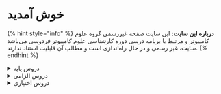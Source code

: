 # خوش آمدید 
{% hint style="info" %}
**درباره این سایت:** این سایت صفحه غیررسمی گروه علوم کامپیوتر و مرتبط با برنامه درسی دوره کارشناسی علوم کامپیوتر فردوسی می‌باشد
سایت، غیر رسمی و در حال راه‌اندازی است و مطالب آن قابلیت استناد ندارند.
{% endhint %}

<details>
<summary>دروس پایه</summary>

* [آمار و احتمال ۱](base/Probability-and-Statistics-I.md)
* [ریاضی عمومی ۱](base/Calculus-I.md)
* [ریاضی عمومی ۲](base/Calculus-II.md)
* [کارگاه کامپیوتر ۱](base/Computer-Workshop-I.md)
* [مبانی اقتصاد](base/Basics-of-Economics.md)
* [مبانی علوم ریاضی](base/Foundation-of-Mathematics.md)
* [مبانی کامپیوتر و برنامه‌سازی](base/Fundamentals-of-Computer-Programming.md)
* [معادلات دیفرانسیل](base/Differential-Equations.md)

</details>

<details>

<summary>دروس الزامی</summary>

* [اصول سیستم‌های کامپیوتری](mandatory/Principles-of-Computer-Systems.md)
* [برنامه‌نویسی پایتون](mandatory/Python-Programming.md)
* [برنامه‌نویسی پیشرفته](mandatory/Advanced-Programming.md)
* [بهینه‌سازی غیرخطی](mandatory/Nonlinear-Optimization.md)
* [پایگاه داده‌ها](mandatory/Databases.md)
* [تحقیق در عملیات](mandatory/Operations-research.md)
* [تحلیل آماری داده‌ها](mandatory/Statistical-Data-Analysis.md)
* [جبر خطی عددی](mandatory/Numerical-Linear-Algebra.md)
* [داده‌کاوی مقدماتی](mandatory/Elementary-Data-Mining.md)
* [ساختمان داده‌ها و الگوریتم‌ها](mandatory/Data-Structures-and-Algorithms.md)
* [سری‌های زمانی کاربردی](mandatory/Time-Series.md)
* [طراحی و تحلیل الگوریتم‌ها](mandatory/Design-and-Analysis-of-Algorithms.md)
* [کارآموزی](mandatory/Apprenticeship.md)
* [کارگاه کامپیوتر ۲](mandatory/Computer-Workshop-II.md)
* [مبانی آنالیز ریاضی](mandatory/Foundation-of-Mathematical-Analysis.md)
* [مبانی آنالیز عددی](mandatory/Foundation-of-Numerical-Analysis.md)
* [مبانی ترکیبیات](mandatory/Foundation-of-Combinatorics.md)
* [مبانی کارآفرینی](mandatory/Foundations-of-Entrepreneurship.md)
* [مبانی ماتریس‌ها و جبر خطی](mandatory/Foundation-of-Matrix-and-Linear-Algebra.md)
* [مبانی منطق و نظریه مجموعه‌ها](mandatory/Fundamentals-of-Logic.md)
* [مبانی نظریه محاسبه](mandatory/Introduction-to-the-theory-of-Computation.md)
* [مدلسازی ریاضی](mandatory/Mathematical-Modeling.md)
* [نرم‌افزارهای آماری و تحلیل داده‌ها](mandatory/Statistical-Software-and-data-analysis.md)
* [یادگیری ماشین مقدماتی](mandatory/Elementary-Machine-Learning.md)

</details>

<details>

<summary>دروس اختیاری</summary>

* [اصول سیستم‌های عامل](elective/Principles-of-Operating-Systems.md)
* [اصول طراحی نرم افزار](elective/Principles-of-SoftwareDesign.md)
* [الگوریتم‌های تصادفی](elective/Randomized-Algorithms.md)
* [آزمایشگاه ریاضی](elective/Mathematics-Lab.md)
* [آشنایی با کلان داده‌ها](elective/Introduction-to-Big-Data.md)
* [آشنایی با نظریه بازی‌ها](elective/Introduction-to-Game-Theory.md)
* [آشنایی با یادگیری عمیق](elective/Introduction-to-Deep-Learning.md)
* [آمار محاسباتی](elective/Computational-Statistics.md)
* [آمار و احتمال ۲](elective/Probability-and-Statistics-II.md)
* [آنالیز عددی](elective/Numerical-Analysis.md)
* [برنامه‌نویسی امن](elective/Secure-Programming.md)
* [برنامه‌نویسی موبایل](elective/Mobile-Programming.md)
* [برنامه‌نویسی وب](elective/Web-Programming.md)
* [بهینه‌سازی گسسته](elective/Discrete-Optimization.md)
* [پردازش تصویر مقدماتی](elective/Elementary-Image-Processing.md)
* [پروژه کارشناسی](elective/Project.md)
* [تجارت الکترونیک](elective/Electronic-Commerce.md)
* [تحلیل شبکه‌های اجتماعی](elective/Social-Networks-Analysis.md)
* [رایانش چند‌هسته‌ای](elective/Multicore-Computing.md)
* [رگرسیون ۱](elective/Regression-I.md)
* [رمزنگاری](elective/Cryptography.md)
* [روش‌های آماری](elective/Statistical-Methods.md)
* [ریاضیات فازی](elective/Fuzzy-Mathematics.md)
* [سیگنال‌ها و سیستم‌ها](elective/Signals-and-Systems.md)
* [شبکه‌های کامپیوتری](elective/Computer-Networks.md)
* [شبیه سازی کامپیوتری](elective/Computerized-Simulation.md)
* [طراحی و توسعه کسب و کارهای نوپا](elective/Design-and-development-of-start-up-businesses.md)
* [فرایند های تصادفی](elective/Stochastic-Processes.md)
* [کامپایلر](elective/Compiler.md)
* [گرافیک کامپیوتری](elective/Computer-Graphics.md)
* [مباحثی در علوم کامپیوتر ۱](elective/Topics-in-Computer-Science-I.md)
* [مباحثی در علوم کامپیوتر ۲](elective/Topics-in-Computer-Science-II.md)
* [مبانی آنالیز فوریه و موجک ها](elective/Introduction-to-Fourier-and-Wavelet-Analysis.md)
* [مبانی بیوانفورماتیک](elective/Fundamentals-of-Bioinformatic.md)
* [مبانی جبر](elective/Foundation-of-Algebra.md)
* [مبانی رایانش ابری](elective/Cloud-Computing-Fundamentals.md)
* [مبانی و اصول مدیریت](elective/Basics-and-Principles-of-Management.md)
* [محاسبات علمی مقدماتی](elective/Elementary-Scientific-Computing.md)
* [مدیریت پروژه‌های فناوری اطلاعات](elective/Information-Technology-Project-Management.md)
* [معناشناسی عملیاتی برنامه‌نویسی](elective/Operational-Semantics-of-Programming.md)
* [منطق برای علوم کامپیوتر](elective/Logic-for-Computer-Science.md)
* [نظریه گراف و کاربردها](elective/Graph-Theory-and-Applications.md)
* [نظریه محاسبه](elective/Theory-of-Computation.md)
* [نظریه مقدماتی کدگذاری](elective/Elementary-Coding-Theory.md)
* [هندسه محاسباتی](elective/Computational-Geometry.md)
* [هوش تجاری مقدماتی](elective/Elementary-Business-intelligence.md)
* [هوش محاسباتی](elective/Computational-Intelligence.md)
* [هوش مصنوعی](elective/Artificial-Intelligence.md)

</details>
